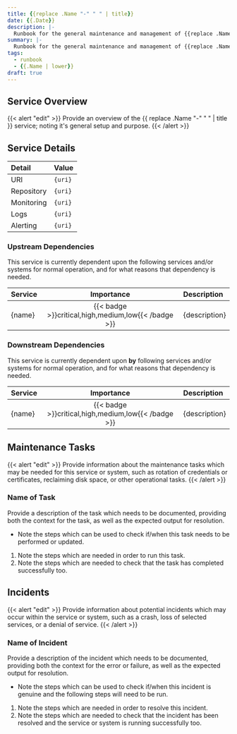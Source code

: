 ```yaml
---
title: {{replace .Name "-" " " | title}}
date: {{.Date}}
description: |-
  Runbook for the general maintenance and management of {{replace .Name "-" " "}}.
summary: |-
  Runbook for the general maintenance and management of {{replace .Name "-" " "}}.
tags:
  - runbook
  - {{.Name | lower}}
draft: true
---
```


## Service Overview

{{< alert "edit" >}} Provide an overview of the
{{ replace .Name "-" " " | title }} service; noting it's general setup and
purpose. {{< /alert >}}

## Service Details

| Detail     | Value   |
| :--------- | :------ |
| URI        | `{uri}` |
| Repository | `{uri}` |
| Monitoring | `{uri}` |
| Logs       | `{uri}` |
| Alerting   | `{uri}` |

### Upstream Dependencies

This service is currently dependent upon the following services and/or systems
for normal operation, and for what reasons that dependency is needed.

| Service |                     Importance                      | Description   |
| :------ | :-------------------------------------------------: | :------------ |
| {name}  | {{< badge >}}critical,high,medium,low{{< /badge >}} | {description} |

### Downstream Dependencies

This service is currently dependent upon **by** following services and/or
systems for normal operation, and for what reasons that dependency is needed.

| Service |                     Importance                      | Description   |
| :------ | :-------------------------------------------------: | :------------ |
| {name}  | {{< badge >}}critical,high,medium,low{{< /badge >}} | {description} |

## Maintenance Tasks

{{< alert "edit" >}} Provide information about the maintenance tasks which may
be needed for this service or system, such as rotation of credentials or
certificates, reclaiming disk space, or other operational tasks. {{< /alert >}}

### Name of Task

Provide a description of the task which needs to be documented, providing both
the context for the task, as well as the expected output for resolution.

- Note the steps which can be used to check if/when this task needs to be
  performed or updated.

1. Note the steps which are needed in order to run this task.
1. Note the steps which are needed to check that the task has completed
   successfully too.

## Incidents

{{< alert "edit" >}} Provide information about potential incidents which may
occur within the service or system, such as a crash, loss of selected services,
or a denial of service. {{< /alert >}}

### Name of Incident

Provide a description of the incident which needs to be documented, providing
both the context for the error or failure, as well as the expected output for
resolution.

- Note the steps which can be used to check if/when this incident is genuine and
  the following steps will need to be run.

1. Note the steps which are needed in order to resolve this incident.
1. Note the steps which are needed to check that the incident has been resolved
   and the service or system is running successfully too.
